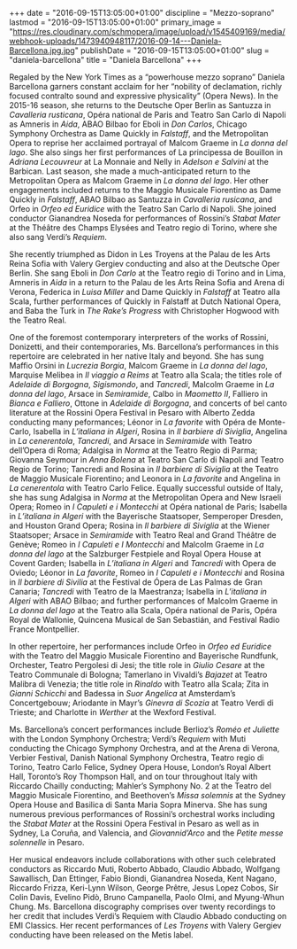 +++
date = "2016-09-15T13:05:00+01:00"
discipline = "Mezzo-soprano"
lastmod = "2016-09-15T13:05:00+01:00"
primary_image = "https://res.cloudinary.com/schmopera/image/upload/v1545409169/media/webhook-uploads/1473940948117/2016-09-14---Daniela-Barcellona.jpg.jpg"
publishDate = "2016-09-15T13:05:00+01:00"
slug = "daniela-barcellona"
title = "Daniela Barcellona"
+++

Regaled by the New York Times as a “powerhouse mezzo soprano” Daniela Barcellona garners constant acclaim for her “nobility of declamation, richly focused contralto sound and expressive physicality” (Opera News). In the 2015-16 season, she returns to the Deutsche Oper Berlin as Santuzza in *Cavalleria rusticana*, Opéra national de Paris and Teatro San Carlo di Napoli as Amneris in *Aida*, ABAO Bilbao for Eboli in *Don Carlos*, Chicago Symphony Orchestra as Dame Quickly in *Falstaff*, and the Metropolitan Opera to reprise her acclaimed portrayal of Malcom Graeme in *La donna del lago*. She also sings her first performances of La principessa de Bouillon in *Adriana Lecouvreur* at La Monnaie and Nelly in *Adelson e Salvini* at the Barbican. Last season, she made a much-anticipated return to the Metropolitan Opera as Malcom Graeme in *La donna del lago*. Her other engagements included returns to the Maggio Musicale Fiorentino as Dame Quickly in *Falstaff*, ABAO Bilbao as Santuzza in *Cavalleria rusicana*, and Orfeo in *Orfeo ed Euridice* with the Teatro San Carlo di Napoli. She joined conductor Gianandrea Noseda for performances of Rossini’s *Stabat Mater* at the Théâtre des Champs Elysées and Teatro regio di Torino, where she also sang Verdi’s *Requiem*. 

She recently triumphed as Didon in Les Troyens at the Palau de les Arts Reina Sofia with Valery Gergiev conducting and also at the Deutsche Oper Berlin. She sang Eboli in *Don Carlo* at the Teatro regio di Torino and in Lima, Amneris in *Aida* in a return to the Palau de les Arts Reina Sofia and Arena di Verona, Federica in *Luisa Miller* and Dame Quickly in *Falstaff* at Teatro alla Scala, further performances of Quickly in Falstaff at Dutch National Opera, and Baba the Turk in *The Rake’s Progress* with Christopher Hogwood with the Teatro Real.

One of the foremost contemporary interpreters of the works of Rossini, Donizetti, and their contemporaries, Ms. Barcellona’s performances in this repertoire are celebrated in her native Italy and beyond. She has sung Maffio Orsini in *Lucrezia Borgia*, Malcom Graeme in *La donna del lago*, Marquise Melibea in *Il viaggio a Reims* at Teatro alla Scala; the titles role of *Adelaide di Borgogna*, *Sigismondo*, and *Tancredi*, Malcolm Graeme in *La donna del lago*, Arsace in *Semiramide*, Calbo in *Maometto II*, Falliero in *Bianca e Falliero*, Ottone in *Adelaide di Borgogna*, and concerts of bel canto literature at the Rossini Opera Festival in Pesaro with Alberto Zedda conducting many peformances; Léonor in *La favorite* with Opéra de Monte-Carlo, Isabella in *L’italiana in Algeri*, Rosina in *Il barbiere di Siviglia*, Angelina in *La cenerentola*, *Tancredi*, and Arsace in *Semiramide* with Teatro dell’Opera di Roma; Adalgisa in *Norma* at the Teatro Regio di Parma; Giovanna Seymour in *Anna Bolena* at Teatro San Carlo di Napoli and Teatro Regio de Torino; Tancredi and Rosina in *Il barbiere di Siviglia* at the Teatro de Maggio Musicale Fiorentino; and Leonora in *La favorite* and Angelina in *La cenerentola* with Teatro Carlo Felice. Equally successful outside of Italy, she has sung Adalgisa in *Norma* at the Metropolitan Opera and New Israeli Opera; Romeo in *I Capuleti e i Montecchi* at Opéra national de Paris; Isabella in *L’italiana in Algeri* with the Bayerische Staatsoper, Semperoper Dresden, and Houston Grand Opera; Rosina in *Il barbiere di Siviglia* at the Wiener Staatsoper; Arsace in *Semiramide* with Teatro Real and Grand Théâtre de Genève; Romeo in *I Capuleti e I Montecchi* and Malcolm Graeme in *La donna del lago* at the Salzburger Festpiele and Royal Opera House at Covent Garden; Isabella in *L’italiana in Algeri* and *Tancredi* with Opera de Oviedo; Léonor in *La favorite*, Romeo in *I Capuleti e i Montecchi* and Rosina in *Il barbiere di Sivilia* at the Festival de Ópera de Las Palmas de Gran Canaria; *Tancredi* with Teatro de la Maestranza; Isabella in *L’italiana in Algeri* with ABAO Bilbao; and further performances of Malcolm Graeme in *La donna del lago* at the Teatro alla Scala, Opéra national de Paris, Opéra Royal de Wallonie, Quincena Musical de San Sebastián, and Festival Radio France Montpellier.

In other repertoire, her performances include Orfeo in *Orfeo ed Euridice* with the Teatro del Maggio Musicale Fiorentino and Bayerische Rundfunk, Orchester, Teatro Pergolesi di Jesi; the title role in *Giulio Cesare* at the Teatro Communale di Bologna; Tamerlano in Vivaldi’s *Bajazet* at Teatro Malibra di Venezia; the title role in *Rinaldo* with Teatro alla Scala; Zita in *Gianni Schicchi* and Badessa in *Suor Angelica* at Amsterdam’s Concertgebouw; Ariodante in Mayr’s *Ginevra di Scozia* at Teatro Verdi di Trieste; and Charlotte in *Werther* at the Wexford Festival.

Ms. Barcellona’s concert performances include Berlioz’s *Roméo et Juliette* with the London Symphony Orchestra; Verdi’s *Requiem* with Muti conducting the Chicago Symphony Orchestra, and at the Arena di Verona, Verbier Festival, Danish National Symphony Orchestra, Teatro regio di Torino, Teatro Carlo Felice, Sydney Opera House, London’s Royal Albert Hall, Toronto’s Roy Thompson Hall, and on tour throughout Italy with Riccardo Chailly conducting; Mahler’s Symphony No. 2 at the Teatro del Maggio Musicale Fiorentino, and Beethoven’s *Missa solemnis* at the Sydney Opera House and Basilica di Santa Maria Sopra Minerva. She has sung numerous previous performances of Rossini’s orchestral works including the *Stabat Mater* at the Rossini Opera Festival in Pesaro as well as in Sydney, La Coruña, and Valencia, and *Giovannid’Arco* and the *Petite messe solennelle* in Pesaro.

Her musical endeavors include collaborations with other such celebrated conductors as Riccardo Muti, Roberto Abbado, Claudio Abbado, Wolfgang Sawallisch, Dan Ettinger, Fabio Biondi, Gianandrea Noseda, Kent Nagano, Riccardo Frizza, Keri-Lynn Wilson, George Prêtre, Jesus Lopez Cobos, Sir Colin Davis, Evelino Pidò, Bruno Campanella, Paolo Olmi, and Myung-Whun Chung. Ms. Barcellona discography comprises over twenty recordings to her credit that includes Verdi’s Requiem with Claudio Abbado conducting on EMI Classics. Her recent performances of *Les Troyens* with Valery Gergiev conducting have been released on the Metis label.
